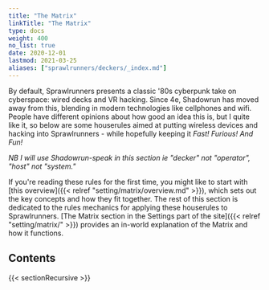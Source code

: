 ```yaml
---
title: "The Matrix"
linkTitle: "The Matrix"
type: docs
weight: 400
no_list: true
date: 2020-12-01
lastmod: 2021-03-25
aliases: ["sprawlrunners/deckers/_index.md"]
---
```


By default, Sprawlrunners presents a classic '80s cyberpunk take on cyberspace: wired decks and VR hacking. Since 4e, Shadowrun has moved away from this, blending in modern technologies like cellphones and wifi. People have different opinions about how good an idea this is, but I quite like it, so below are some houserules aimed at putting wireless devices and hacking into Sprawlrunners - while hopefully keeping it _Fast! Furious! And Fun!_

*NB I will use Shadowrun-speak in this section ie "decker" not "operator", "host" not "system."*

If you're reading these rules for the first time, you might like to start with [this overview]({{< relref "setting/matrix/overview.md" >}}), which sets out the key concepts and how they fit together. The rest of this section is dedicated to the rules mechanics for applying these houserules to Sprawlrunners. [The Matrix section in the Settings part of the site]({{< relref "setting/matrix/" >}}) provides an in-world explanation of the Matrix and how it functions. 

## Contents

{{< sectionRecursive >}}
